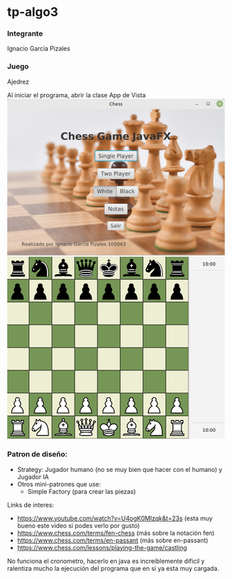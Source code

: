 # tp-algo3

### Integrante
Ignacio García Pizales

### Juego
Ajedrez

Al iniciar el programa, abrir la clase App de Vista \
![Menu](menu.png)
![Board](board.png)

### Patron de diseño:
- Strategy: Jugador humano (no se muy bien que hacer con el humano) y Jugador IA
- Otros mini-patrones que use: 
  - Simple Factory (para crear las piezas)

Links de interes:
- https://www.youtube.com/watch?v=U4ogK0MIzqk&t=23s (esta muy bueno este video si podes verlo por gusto)
- https://www.chess.com/terms/fen-chess (más sobre la notación fen)
- https://www.chess.com/terms/en-passant (más sobre en-passant)
- https://www.chess.com/lessons/playing-the-game/castling

No funciona el cronometro, hacerlo en java es increiblemente dificil y ralentiza mucho la ejecución del programa que en si ya esta muy cargada.
